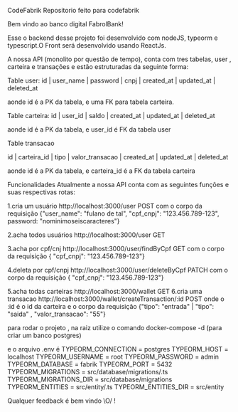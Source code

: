 CodeFabrik
Repositorio feito para codefabrik

Bem vindo ao banco digital FabrolBank!

Esse o backend desse projeto foi desenvolvido com nodeJS, typeorm e typescript.O Front será desenvolvido usando ReactJs.

A nossa API (monolito por questão de tempo), conta com tres tabelas, user , carteira e transações e estão estruturadas da seguinte forma:

Table user: id | user_name | password | cnpj | created_at | updated_at | deleted_at

aonde id é a PK da tabela, e uma FK para tabela carteira.

Table carteira: id | user_id | saldo | created_at | updated_at | deleted_at

aonde id é a PK da tabela, e user_id é FK da tabela user

Table transacao

id | carteira_id | tipo | valor_transacao | created_at | updated_at | deleted_at

aonde id é a PK da tabela, e carteira_id é a FK da tabela carteira

Funcionalidades Atualmente a nossa API conta com as seguintes funções e suas respectivas rotas:

1.cria um usuário http://localhost:3000/user POST com o corpo da requisição {"user_name": "fulano de tal", "cpf_cnpj": "123.456.789-123", password: "nominimoseiscaracteres"}

2.acha todos usuários http://localhost:3000/user GET

3.acha por cpf/cnj http://localhost:3000/user/findByCpf GET com o corpo da requisição { "cpf_cnpj": "123.456.789-123"}

4.deleta por cpf/cnpj http://localhost:3000/user/deleteByCpf PATCH com o corpo da requisição { "cpf_cnpj": "123.456.789-123"}

5.acha todas carteiras http://localhost:3000/wallet GET 6.cria uma transacao http://localhost:3000/wallet/createTransaction/:id POST onde o :id é o id da carteira e o corpo da requisição {"tipo": "entrada" | "tipo": "saida" , "valor_transacao": "55"}

para rodar o projeto , na raiz utilize o comando docker-compose -d (para criar um banco postgres)

e o arquivo .env é TYPEORM_CONNECTION = postgres TYPEORM_HOST = localhost TYPEORM_USERNAME = root TYPEORM_PASSWORD = admin TYPEORM_DATABASE = fabrik TYPEORM_PORT = 5432 TYPEORM_MIGRATIONS = src/database/migrations/.ts TYPEORM_MIGRATIONS_DIR = src/database/migrations TYPEORM_ENTITIES = src/entity/.ts TYPEORM_ENTITIES_DIR = src/entity

Qualquer feedback é bem vindo \O/ !